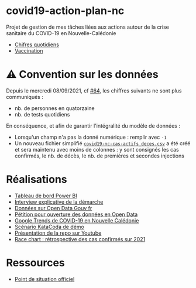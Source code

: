 # covid19-action-plan-nc

Projet de gestion de mes tâches liées aux actions autour de la crise sanitaire du COVID-19 en Nouvelle-Calédonie

- [Chifres quotidiens](https://gouv.nc/coronavirus)
- [Vaccination](https://gouv.nc/vaccination)

# ⚠️ Convention sur les données

Depuis le mercredi 08/09/2021, cf [#64](https://github.com/adriens/covid19-action-plan-nc/issues/64), les
chiffres suivants ne sont plus communiqués :

- nb. de personnes en quatorzaine
- nb. de tests quotidiens

En conséquence, et afin de garantir l'intégralité du modèle de données :

- Lorsqu'un champ n'a pas la donné numérique : remplir avec `-1`
- Un nouveau fichier simplifié [`covid19-nc-cas-actifs_deces.csv`](https://github.com/adriens/covid19-action-plan-nc/blob/master/data/covid19-nc-cas-actifs_deces.csv) a été créé et sera maintenu avec moins de colonnes : y sont consignés les cas confirmés, le nb. de décès, le nb. de premières et secondes injections


# Réalisations

- [Tableau de bord Power BI](http://covid19nc.schorgen.com/)
- [Interview explicative de la démarche](https://youtu.be/JIPZhDaanck)
- [Données sur Open Data Gouv fr](https://www.data.gouv.fr/fr/datasets/covid19-nouvelle-caledonie/)
- [Pétition pour ouverture des données en Open Data](http://chng.it/qhsd5bbKdm)
- [Google Trends de COVID-19 en Nouvelle Calédonie](https://trends.google.com/trends/explore?q=coronavirus&geo=NC#TIMESERIES)
- [Scénario KataCoda de démo](https://www.katacoda.com/devops-labs/courses/postgresql/covid-psql)
- [Présentation de la repo sur Youtube](https://youtu.be/mf82Ya-LqTE)
- [Race chart : rétrospective des cas confirmés sur 2021](https://public.flourish.studio/visualisation/8449676/)

# Ressources

- [Point de situation officiel](https://gouv.nc/coronavirus)

